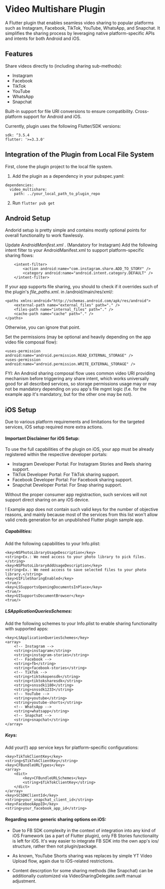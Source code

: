# Video Multishare Plugin
A Flutter plugin that enables seamless video sharing to popular platforms such as Instagram, Facebook, TikTok, YouTube, WhatsApp, and Snapchat. It simplifies the sharing process by leveraging native platform-specific APIs and intents for both Android and iOS.

## Features
Share videos directly to (including sharing sub-methods):
- Instagram
- Facebook
- TikTok
- YouTube
- WhatsApp
- Snapchat

Built-in support for file URI conversions to ensure compatibility.
Cross-platform support for Android and iOS.

Currently, plugin uses the following Flutter/SDK versions:
```
sdk: ^3.5.4
flutter: '>=3.3.0'
```

## Integration of the Plugin from Local File System

First, clone the plugin project to the local file system.

1. Add the plugin as a dependency in your pubspec.yaml:
```
dependencies:
  video_multishare:
    path: ../your_local_path_to_plugin_repo
```

2. Run ```flutter pub get```


## Android Setup
Andorid setup is pretty simple and contains mostly optional points for overall functionality to work flawlessly.

Update *AndroidManifest.xml* .
(Mandatory for Instagram) Add the following intent filter to your AndroidManifest.xml to support platform-specific sharing flows:

```
    <intent-filter>
        <action android:name="com.instagram.share.ADD_TO_STORY" />
        <category android:name="android.intent.category.DEFAULT" />
    </intent-filter>
```

If your app supports file sharing, you should to check if it overrides such of the plugin's *file_paths.xml*.  in /android/main/res/xml/:
```
<paths xmlns:android="http://schemas.android.com/apk/res/android">
    <external-path name="external_files" path="." />
    <files-path name="internal_files" path="." />
    <cache-path name="cache" path="." />
</paths>
```
Otherwise, you can ignore that point.

Set the permissions (may be optional and heavily depending on the app video file composal flow):
```
<uses-permission android:name="android.permission.READ_EXTERNAL_STORAGE" />
<uses-permission android:name="android.permission.WRITE_EXTERNAL_STORAGE" />
```
FYI: An Android sharing composal flow uses common video URI providing mechanism before triggering any share intent, which works universally good for all described services, so storage permissions usage may or may not be mandatory depending on you app's file mgmt logic (f.e. for the example app it's mandatory, but for the other one may be not).

## iOS Setup

Due to various platform requirements and limitations for the targeted services, iOS setup required more extra actions.

#### Important Disclaimer for iOS Setup:
To use the full capabilities of the plugin on iOS, your app must be already registered within the respective developer portals:

- Instagram Developer Portal: For Instagram Stories and Reels sharing support.
- TikTok Developer Portal: For TikTok sharing support.
- Facebook Developer Portal: For Facebook sharing support.
- Snapchat Developer Portal: For Snap sharing support.

Without the proper consumer app registraction, such services will not support direct sharing on any iOS device.

! Example app does not contain such valid keys for the number of objective reasons, and mainly because most of the services from this list won't allow valid creds generation for an unpublished Flutter plugin sample app.

##### Capabilities:
Add the following capabilities to your Info.plist:

```
<key>NSPhotoLibraryUsageDescription</key>
<string>Ex.: We need access to your photo library to pick files.</string>
<key>NSPhotoLibraryAddUsageDescription</key>
<string>Ex.: We need access to save selected files to your photo library.</string>
<key>UIFileSharingEnabled</key>
<true/>
<key>LSSupportsOpeningDocumentsInPlace</key>
<true/>
<key>UISupportsDocumentBrowser</key>
<true/>
```

##### LSApplicationQueriesSchemes:
Add the following schemes to your Info.plist to enable sharing functionality with supported apps:

```
<key>LSApplicationQueriesSchemes</key>
<array>
    <!-- Instagram -->
    <string>instagram</string>
    <string>instagram-stories</string>
    <!-- Facebook -->
    <string>fb</string>
    <string>facebook-stories</string>
    <!-- TikTok -->
    <string>tiktokopensdk</string>
    <string>tiktoksharesdk</string>
    <string>snssdk1180</string>
    <string>snssdk1233</string>
    <!-- YouTube -->
    <string>youtube</string>
    <string>youtube-shorts</string>
    <!-- WhatsApp -->
    <string>whatsapp</string>
    <!-- Snapchat -->
    <string>snapchat</string>
</array>

```

##### Keys:
Add your(!) app service keys for platform-specific configurations:

```
<key>TikTokClientKey</key>
<string>$TikTokClientKey</string>
<key>CFBundleURLTypes</key>
<array>
    <dict>
        <key>CFBundleURLSchemes</key>
        <string>$TikTokClientKey</string>
    </dict>
</array>
<key>SCSDKClientId</key>
<string>your_snapchat_client_id</string>
<key>FacebookAppID</key>
<string>your_facebook_app_id</string>
```

#### Regarding some generic sharing options on iOS:

- Due to FB SDK complexity in the context of integration into any kind of iOS Framework (as a part of Flutter plugin), only FB Stories functionality is left for iOS. It's way easier to integrate FB SDK into the own app's ios/ structure, rather then not plugin/package.

- As known, YouTube Shorts sharing was replaces by simple YT Video Upload flow, again due to iOS-related restrictions.

- Content descrption for some sharing methods (like Snapchat) can be additionally customized via VideoSharingDelegate.swift manual adjustment.

